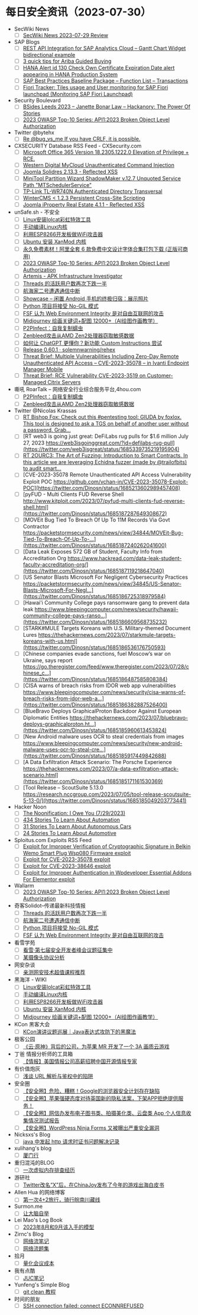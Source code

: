 # 每日安全资讯（2023-07-30）

- SecWiki News
  - [ ] [SecWiki News 2023-07-29 Review](http://www.sec-wiki.com/?2023-07-29)
- SAP Blogs
  - [ ] [REST API Integration for SAP Analytics Cloud – Gantt Chart Widget bidirectional example](https://blogs.sap.com/2023/07/29/rest-api-integration-for-sap-analytics-cloud-gantt-chart-widget-bidirectional-example/)
  - [ ] [3 quick tips for Ariba Guided Buying](https://blogs.sap.com/2023/07/29/3-quick-tips-for-ariba-guided-buying/)
  - [ ] [HANA Alert id 130 Check Own Certificate Expiration Date alert appearing in HANA Production System](https://blogs.sap.com/2023/07/29/hana-alert-id-130-check-own-certificate-expiration-date-alert-appearing-in-hana-production-system/)
  - [ ] [SAP Best Practices Baseline Package – Function List – Transactions](https://blogs.sap.com/2023/07/29/sap-best-practices-baseline-package-function-list/)
  - [ ] [Fiori Tracker: Tiles usage and User monitoring for SAP Fiori launchpad (Monitoring SAP Fiori Launchpad)](https://blogs.sap.com/2023/07/29/fiori-tracker-tiles-usage-and-user-monitoring-for-sap-fiori-launchpad-monitoring-sap-fiori-launchpad/)
- Security Boulevard
  - [ ] [BSides Leeds 2023 – Janette Bonar Law – Hackanory: The Power Of Stories](https://securityboulevard.com/2023/07/bsides-leeds-2023-janette-bonar-law-hackanory-the-power-of-stories/)
  - [ ] [2023 OWASP Top-10 Series: API1:2023 Broken Object Level Authorization](https://securityboulevard.com/2023/07/2023-owasp-top-10-series-api12023-broken-object-level-authorization/)
- Twitter @bytehx
  - [ ] [Re @bug_vs_me If you have CRLF, it is possible.](https://twitter.com/bytehx343/status/1685228028463591424)
- CXSECURITY Database RSS Feed - CXSecurity.com
  - [ ] [Microsoft Office 365 Version 18.2305.1222.0 Elevation of Privilege + RCE.](https://cxsecurity.com/issue/WLB-2023070082)
  - [ ] [Western Digital MyCloud Unauthenticated Command Injection](https://cxsecurity.com/issue/WLB-2023070081)
  - [ ] [Joomla Solidres 2.13.3 - Reflected XSS](https://cxsecurity.com/issue/WLB-2023070080)
  - [ ] [MiniTool Partition Wizard ShadowMaker v.12.7 Unquoted Service Path "MTSchedulerService"](https://cxsecurity.com/issue/WLB-2023070079)
  - [ ] [TP-Link TL-WR740N Authenticated Directory Transversal](https://cxsecurity.com/issue/WLB-2023070078)
  - [ ] [WinterCMS <  1.2.3 Persistent Cross-Site Scripting](https://cxsecurity.com/issue/WLB-2023070077)
  - [ ] [Joomla iProperty Real Estate 4.1.1 - Reflected XSS](https://cxsecurity.com/issue/WLB-2023070076)
- unSafe.sh - 不安全
  - [ ] [Linux安装lolcat彩虹特效工具](https://buaq.net/go-173205.html)
  - [ ] [手动编译Linux内核](https://buaq.net/go-173206.html)
  - [ ] [利用ESP8266开发板做WiFi攻击器](https://buaq.net/go-173207.html)
  - [ ] [Ubuntu 安装 XanMod 内核](https://buaq.net/go-173208.html)
  - [ ] [永久免费素材！阿里全套 6 款免费中文设计字体合集打包下载 (正版可商用)](https://buaq.net/go-173204.html)
  - [ ] [2023 OWASP Top-10 Series: API1:2023 Broken Object Level Authorization](https://buaq.net/go-173200.html)
  - [ ] [Artemis - APK Infrastructure Investigator](https://buaq.net/go-173201.html)
  - [ ] [Threads 的活跃用户数再次下跌一半](https://buaq.net/go-173197.html)
  - [ ] [航海家二号遭遇通信中断](https://buaq.net/go-173198.html)
  - [ ] [Showcase – 闲置 Android 手机的终极归宿：展示照片](https://buaq.net/go-173196.html)
  - [ ] [Python 项目将接受 No-GIL 模式](https://buaq.net/go-173199.html)
  - [ ] [FSF 认为 Web Environment Integrity 是对自由互联网的攻击](https://buaq.net/go-173195.html)
  - [ ] [Midjourney 绘画关键词+配图 12000+（AI绘图作画教学）](https://buaq.net/go-173194.html)
  - [ ] [P2PInfect：自我复制蠕虫](https://buaq.net/go-173190.html)
  - [ ] [Zenbleed攻击从AMD Zen2处理器窃取敏感数据](https://buaq.net/go-173191.html)
  - [ ] [如何让 ChatGPT 更懂你？新功能 Custom Instructions 尝试](https://buaq.net/go-173189.html)
  - [ ] [Release 0.60.1 · solemnwarning/rehex](https://buaq.net/go-173187.html)
  - [ ] [Threat Brief: Multiple Vulnerabilities Including Zero-Day Remote Unauthenticated API Access – CVE-2023-35078 – in Ivanti Endpoint Manager Mobile](https://buaq.net/go-173184.html)
  - [ ] [Threat Brief: RCE Vulnerability CVE-2023-3519 on Customer-Managed Citrix Servers](https://buaq.net/go-173185.html)
- 嘶吼 RoarTalk – 网络安全行业综合服务平台,4hou.com
  - [ ] [P2PInfect：自我复制蠕虫](https://www.4hou.com/posts/MKWG)
  - [ ] [Zenbleed攻击从AMD Zen2处理器窃取敏感数据](https://www.4hou.com/posts/xzLB)
- Twitter @Nicolas Krassas
  - [ ] [RT Bishop Fox: Check out this #pentesting tool: GIUDA by foxlox. This tool is designed to ask a TGS on behalf of another user without a password. Grab...](https://twitter.com/bishopfox/status/1685363563257315329)
  - [ ] [RT web3 is going just great: DeFiLabs rug pulls for $1.6 million July 27, 2023 https://web3isgoinggreat.com/?id=defilabs-rug-pull](https://twitter.com/web3isgreat/status/1685339735219195904)
  - [ ] [RT 2OURC3: The Art of Fuzzing: Introduction to Smart Contracts. In this article we are leveraging Echidna fuzzer (made by @trailofbits) to audit smart...](https://twitter.com/2ourc3/status/1685268262584565761)
  - [ ] [CVE-2023-35078 Remote Unauthenticated API Access Vulnerability Exploit POC https://github.com/vchan-in/CVE-2023-35078-Exploit-POC](https://twitter.com/Dinosn/status/1685213602989457408)
  - [ ] [pyFUD - Multi Clients FUD Reverse Shell http://www.kitploit.com/2023/07/pyfud-multi-clients-fud-reverse-shell.html](https://twitter.com/Dinosn/status/1685187287649308672)
  - [ ] [MOVEit Bug Tied To Breach Of Up To 11M Records Via Govt Contractor https://packetstormsecurity.com/news/view/34844/MOVEit-Bug-Tied-To-Breach-Of-Up-To-...](https://twitter.com/Dinosn/status/1685187240262041600)
  - [ ] [Data Leak Exposes 572 GB of Student, Faculty Info from Accreditation Org https://www.hackread.com/data-leak-student-faculty-accreditation-org/](https://twitter.com/Dinosn/status/1685187119218647040)
  - [ ] [US Senator Blasts Microsoft For Negligent Cybersecurity Practices https://packetstormsecurity.com/news/view/34845/US-Senator-Blasts-Microsoft-For-Negl...](https://twitter.com/Dinosn/status/1685186725318979584)
  - [ ] [Hawai'i Community College pays ransomware gang to prevent data leak https://www.bleepingcomputer.com/news/security/hawaii-community-college-pays-ranso...](https://twitter.com/Dinosn/status/1685186609568735232)
  - [ ] [STARK#MULE Targets Koreans with U.S. Military-themed Document Lures https://thehackernews.com/2023/07/starkmule-targets-koreans-with-us.html](https://twitter.com/Dinosn/status/1685186536176750593)
  - [ ] [Chinese companies evade sanctions, fuel Moscow’s war on Ukraine, says report https://go.theregister.com/feed/www.theregister.com/2023/07/28/chinese_c...](https://twitter.com/Dinosn/status/1685186487585808384)
  - [ ] [CISA warns of breach risks from IDOR web app vulnerabilities https://www.bleepingcomputer.com/news/security/cisa-warns-of-breach-risks-from-idor-web-a...](https://twitter.com/Dinosn/status/1685186382887526400)
  - [ ] [BlueBravo Deploys GraphicalProton Backdoor Against European Diplomatic Entities https://thehackernews.com/2023/07/bluebravo-deploys-graphicalproton.ht...](https://twitter.com/Dinosn/status/1685185960613453824)
  - [ ] [New Android malware uses OCR to steal credentials from images https://www.bleepingcomputer.com/news/security/new-android-malware-uses-ocr-to-steal-cre...](https://twitter.com/Dinosn/status/1685185917449842688)
  - [ ] [A Data Exfiltration Attack Scenario: The Porsche Experience https://thehackernews.com/2023/07/a-data-exfiltration-attack-scenario.html](https://twitter.com/Dinosn/status/1685185171161530369)
  - [ ] [Tool Release – ScoutSuite 5.13.0 https://research.nccgroup.com/2023/07/05/tool-release-scoutsuite-5-13-0/](https://twitter.com/Dinosn/status/1685185049203773441)
- Hacker Noon
  - [ ] [The Noonification: I Owe You (7/29/2023)](https://hackernoon.com/7-29-2023-noonification?source=rss)
  - [ ] [434 Stories To Learn About Automation](https://hackernoon.com/434-stories-to-learn-about-automation?source=rss)
  - [ ] [31 Stories To Learn About Autonomous Cars](https://hackernoon.com/31-stories-to-learn-about-autonomous-cars?source=rss)
  - [ ] [24 Stories To Learn About Automotive](https://hackernoon.com/24-stories-to-learn-about-automotive?source=rss)
- Sploitus.com Exploits RSS Feed
  - [ ] [Exploit for Improper Verification of Cryptographic Signature in Belkin Wemo Smart Plug Wsp080 Firmware exploit](https://sploitus.com/exploit?id=F8B23800-CE32-5184-8D5D-4854E44A4EA5&utm_source=rss&utm_medium=rss)
  - [ ] [Exploit for CVE-2023-35078 exploit](https://sploitus.com/exploit?id=28F8298C-61E8-5468-BD71-18B70A8B06EF&utm_source=rss&utm_medium=rss)
  - [ ] [Exploit for CVE-2023-38646 exploit](https://sploitus.com/exploit?id=52CED355-90EE-5E9C-BFBC-840326768B5F&utm_source=rss&utm_medium=rss)
  - [ ] [Exploit for Improper Authentication in Wpdeveloper Essential Addons For Elementor exploit](https://sploitus.com/exploit?id=9B69B35A-A2C1-5D22-8EF5-D4952E773ED1&utm_source=rss&utm_medium=rss)
- Wallarm
  - [ ] [2023 OWASP Top-10 Series: API1:2023 Broken Object Level Authorization](https://lab.wallarm.com/api12023-broken-object-level-authorization/)
- 奇客Solidot–传递最新科技情报
  - [ ] [Threads 的活跃用户数再次下跌一半](https://www.solidot.org/story?sid=75652)
  - [ ] [航海家二号遭遇通信中断](https://www.solidot.org/story?sid=75651)
  - [ ] [Python 项目将接受 No-GIL 模式](https://www.solidot.org/story?sid=75650)
  - [ ] [FSF 认为 Web Environment Integrity 是对自由互联网的攻击](https://www.solidot.org/story?sid=75649)
- 看雪学苑
  - [ ] [看雪·第七届安全开发者峰会议题征集中](https://mp.weixin.qq.com/s?__biz=MjM5NTc2MDYxMw==&mid=2458510871&idx=1&sn=d809dab863d594536bda8ab5ce587ae0&chksm=b18ed69d86f95f8b4bb6c1af17284506ff1a757dd94fdf70d6e352e7ed9851e82d1e4f188ad9&scene=58&subscene=0#rd)
  - [ ] [某摄像头协议分析](https://mp.weixin.qq.com/s?__biz=MjM5NTc2MDYxMw==&mid=2458510871&idx=2&sn=d2439f38c52bc7833077319d29e775ff&chksm=b18ed69d86f95f8bbec7ee9ce02f17e3e9fc080db1ba5ccffe084802975eaf818a3e95c8b626&scene=58&subscene=0#rd)
- 网安杂谈
  - [ ] [亲测网安技术超值课程推荐](https://mp.weixin.qq.com/s?__biz=MzAwMTMzMDUwNg==&mid=2650887828&idx=1&sn=9779d152946616ebedc63e68e0c156a6&chksm=812eaab1b65923a720b5926cf64dfaff039ba011ad2eab211b726ff1f9a797cd0e5797be8114&scene=58&subscene=0#rd)
- 黑海洋 - WIKI
  - [ ] [Linux安装lolcat彩虹特效工具](https://blog.upx8.com/3724)
  - [ ] [手动编译Linux内核](https://blog.upx8.com/3723)
  - [ ] [利用ESP8266开发板做WiFi攻击器](https://blog.upx8.com/3722)
  - [ ] [Ubuntu 安装 XanMod 内核](https://blog.upx8.com/3721)
  - [ ] [Midjourney 绘画关键词+配图 12000+（AI绘图作画教学）](https://blog.upx8.com/3720)
- KCon 黑客大会
  - [ ] [KCon演讲议题巡展｜Java表达式攻防下的黑魔法](https://mp.weixin.qq.com/s?__biz=MzIzOTAwNzc1OQ==&mid=2651136659&idx=1&sn=9b943783fcdc7de03e56d9b598b05c4f&chksm=f2c123f3c5b6aae537dcfbaa8ecc357f14f366fba1cc8a9614d582b5d76696092d5bc176b1e7&scene=58&subscene=0#rd)
- 极客公园
  - [ ] [《云·原神》背后的公司，为苹果 MR 开发了一个 3A 画质云游戏](https://mp.weixin.qq.com/s?__biz=MTMwNDMwODQ0MQ==&mid=2653003603&idx=1&sn=1142c4b2fbf6567a61146479ec6c63bd&chksm=7e54e2e549236bf31067e8ca6df0ed35d1b018e55d122143513ba30cba19f45bc3a4c07bf226&scene=58&subscene=0#rd)
- 丁爸 情报分析师的工具箱
  - [ ] [【情报】美国情报公司高薪招聘中国开源情报专家](https://mp.weixin.qq.com/s?__biz=MzI2MTE0NTE3Mw==&mid=2651137602&idx=1&sn=ac7c609c78c472b2189ee848dc571b3f&chksm=f1af5178c6d8d86ef9673f203902094ef3e19a3743cab587ab534a3f10bc4094c270260c5f84&scene=58&subscene=0#rd)
- 有价值炮灰
  - [ ] [浅谈 URL 解析与鉴权中的陷阱](https://mp.weixin.qq.com/s?__biz=MzA3MzU1MDQwOA==&mid=2247484646&idx=1&sn=09726141bfd86933d7c964efbc893b6b&chksm=9f0c1bc1a87b92d742724f6070d3a0084f20269be2e3a1ec4fe2919caa6b91659d6517c19903&scene=58&subscene=0#rd)
- 安全圈
  - [ ] [【安全圈】危险、糟糕！Google的浏览器安全计划存在缺陷](https://mp.weixin.qq.com/s?__biz=MzIzMzE4NDU1OQ==&mid=2652040716&idx=1&sn=2cf8826c4087a3c421503f6c933d415b&chksm=f36fc24cc4184b5a95a2fe759b214bf308a42d0fdadd53803573e158462ec7b415b41728f694&scene=58&subscene=0#rd)
  - [ ] [【安全圈】苹果强硬态度对待英国新的隐私法案，下架APP拒绝提供服务！](https://mp.weixin.qq.com/s?__biz=MzIzMzE4NDU1OQ==&mid=2652040716&idx=2&sn=7027d7a326ca531c0ddd55996730ac9f&chksm=f36fc24cc4184b5abd941e9fe52c086e57f451fb6c5571d1c69fbc2304a5945039c10d9a37ba&scene=58&subscene=0#rd)
  - [ ] [【安全圈】网信办发布电子图书类、拍摄美化类、云盘类 App 个人信息收集情况测试报告](https://mp.weixin.qq.com/s?__biz=MzIzMzE4NDU1OQ==&mid=2652040716&idx=3&sn=9fbf5e66fece0997eba4ae625736b038&chksm=f36fc24cc4184b5a2009fd2b0cded64de54951f9a4348cf2a818a843e5de0fc70d5a6da787df&scene=58&subscene=0#rd)
  - [ ] [【安全圈】WordPress Ninja Forms 又被曝出严重安全漏洞](https://mp.weixin.qq.com/s?__biz=MzIzMzE4NDU1OQ==&mid=2652040716&idx=4&sn=bee4a78022fb8a8baa8d665df35fcd78&chksm=f36fc24cc4184b5a5fcf151fa95b907050c1cff9fc0a6800d36ab8b997f3e7ccf5f86526dad3&scene=58&subscene=0#rd)
- Nicksxs's Blog
  - [ ] [java 中发起 http 请求时证书问题解决记录](https://nicksxs.me/2023/07/29/java-%E4%B8%AD%E5%8F%91%E8%B5%B7-http-%E8%AF%B7%E6%B1%82%E6%97%B6%E8%AF%81%E4%B9%A6%E9%97%AE%E9%A2%98%E8%A7%A3%E5%86%B3%E8%AE%B0%E5%BD%95/)
- xulihang's blog
  - [ ] [厦门行](https://blog.xulihang.me/travel-in-xiamen/)
- 重归混沌的BLOG
  - [ ] [一次虚拟内存排查经历](https://blog.gotocoding.com/archives/1821?utm_source=rss&utm_medium=rss&utm_campaign=%25e4%25b8%2580%25e6%25ac%25a1%25e8%2599%259a%25e6%258b%259f%25e5%2586%2585%25e5%25ad%2598%25e6%258e%2592%25e6%259f%25a5%25e7%25bb%258f%25e5%258e%2586)
- 游研社
  - [ ] [Twitter改名“X”后，在ChinaJoy发布了今年的游戏出海白皮书](https://www.yystv.cn/p/11015)
- Allen Hua 的网络博客
  - [ ] [第一次4+2旅行，骑行皖南川藏线](https://hellodk.cn/post/1137)
- Surmon.me
  - [ ] [让大脑自举](https://surmon.me/article/226)
- Lei Mao's Log Book
  - [ ] [2023年8月和9月该入手的模型](https://leimao.github.io/essay/2023%E5%B9%B48%E6%9C%88%E5%92%8C9%E6%9C%88%E8%AF%A5%E5%85%A5%E6%89%8B%E7%9A%84%E6%A8%A1%E5%9E%8B/)
- Zirnc's Blog
  - [ ] [网络流笔记](https://blog.chungzh.cn/articles/flow/)
  - [ ] [网络流题集](https://blog.chungzh.cn/articles/flow-sol/)
- 拾月
  - [ ] [量化会议成本](https://www.skyue.com/23072921.html)
- 我有点酷
  - [ ] [JUC笔记](https://blog.woyou.cool/posts/5930/)
- Yunfeng's Simple Blog
  - [ ] [git clean 教程](http://vra.github.io/2023/07/30/git-clean-tutorial/)
- 时间的朋友
  - [ ] [SSH connection failed: connect ECONNREFUSED](/posts/2023/07/ssh-connected-refused/)
